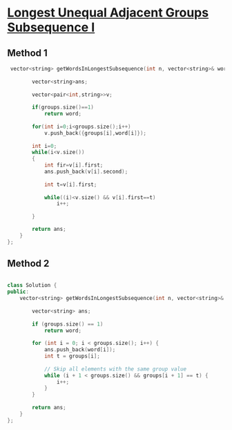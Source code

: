 <h1><a href="https://leetcode.com/contest/biweekly-contest-115/problems/longest-unequal-adjacent-groups-subsequence-i/">Longest Unequal Adjacent Groups Subsequence I  </a></h1>

## Method 1

```cpp
 vector<string> getWordsInLongestSubsequence(int n, vector<string>& word, vector<int>& groups) {
        
        vector<string>ans;
        
        vector<pair<int,string>>v;
        
        if(groups.size()==1)
            return word;
        
        for(int i=0;i<groups.size();i++)
            v.push_back({groups[i],word[i]});
         
        int i=0;
        while(i<v.size())
        {
            int fir=v[i].first;
            ans.push_back(v[i].second);
            
            int t=v[i].first;
            
            while((i)<v.size() && v[i].first==t)
                i++;
            
        }

        return ans;
    }
};

```

## Method 2

```cpp

class Solution {
public:
    vector<string> getWordsInLongestSubsequence(int n, vector<string>& word, vector<int>& groups) {
        
        vector<string> ans;
        
        if (groups.size() == 1)
            return word;
        
        for (int i = 0; i < groups.size(); i++) {
            ans.push_back(word[i]);
            int t = groups[i];
            
            // Skip all elements with the same group value
            while (i + 1 < groups.size() && groups[i + 1] == t) {
                i++;
            }
        }
        
        return ans;
    }
};
```
